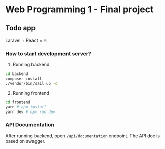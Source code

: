 # Web Programming 1 - Final project
## Todo app

Laravel + React = 🔥

### How to start development server?

1. Running backend
```bash
cd backend
composer install
./vendor/bin/sail up -d
```

2. Running frontend
```bash
cd frontend
yarn # npm install
yarn dev # npm run dev
```

### API Documentation

After running backend, open `/api/documentation` endpoint. The API doc is based on swagger.
